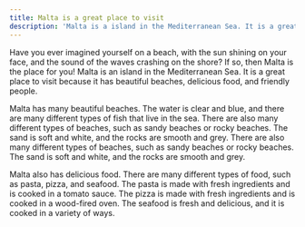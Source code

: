 ```yaml
---
title: Malta is a great place to visit
description: 'Malta is a island in the Mediterranean Sea. It is a great place to visit.'
---
```


Have you ever imagined yourself on a beach, with the sun shining on your face, and the sound of the waves crashing on the shore? If so, then Malta is the place for you! Malta is an island in the Mediterranean Sea. It is a great place to visit because it has beautiful beaches, delicious food, and friendly people.

Malta has many beautiful beaches. The water is clear and blue, and there are many different types of fish that live in the sea. There are also many different types of beaches, such as sandy beaches or rocky beaches. The sand is soft and white, and the rocks are smooth and grey. There are also many different types of beaches, such as sandy beaches or rocky beaches. The sand is soft and white, and the rocks are smooth and grey.

Malta also has delicious food. There are many different types of food, such as pasta, pizza, and seafood. The pasta is made with fresh ingredients and is cooked in a tomato sauce. The pizza is made with fresh ingredients and is cooked in a wood-fired oven. The seafood is fresh and delicious, and it is cooked in a variety of ways.
